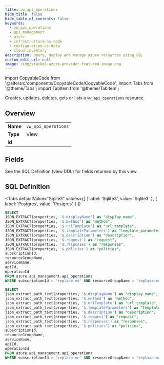 ```yaml
--- 
title: vw_api_operations
hide_title: false
hide_table_of_contents: false
keywords:
  - vw_api_operations
  - api_management
  - azure
  - infrastructure-as-code
  - configuration-as-data
  - cloud inventory
description: Query, deploy and manage azure resources using SQL
custom_edit_url: null
image: /img/stackql-azure-provider-featured-image.png
---
```


import CopyableCode from '@site/src/components/CopyableCode/CopyableCode';
import Tabs from '@theme/Tabs';
import TabItem from '@theme/TabItem';

Creates, updates, deletes, gets or lists a <code>vw_api_operations</code> resource.

## Overview
<table><tbody>
<tr><td><b>Name</b></td><td><code>vw_api_operations</code></td></tr>
<tr><td><b>Type</b></td><td>View</td></tr>
<tr><td><b>Id</b></td><td><CopyableCode code="azure.api_management.vw_api_operations" /></td></tr>
</tbody></table>

## Fields

See the SQL Definition (view DDL) for fields returned by this view.

## SQL Definition

<Tabs
defaultValue="Sqlite3"
values={[
{ label: 'Sqlite3', value: 'Sqlite3' },
{ label: 'Postgres', value: 'Postgres' }
]}
>
<TabItem value="Sqlite3">

```sql
SELECT
JSON_EXTRACT(properties, '$.displayName') as "display_name",
JSON_EXTRACT(properties, '$.method') as "method",
JSON_EXTRACT(properties, '$.urlTemplate') as "url_template",
JSON_EXTRACT(properties, '$.templateParameters') as "template_parameters",
JSON_EXTRACT(properties, '$.description') as "description",
JSON_EXTRACT(properties, '$.request') as "request",
JSON_EXTRACT(properties, '$.responses') as "responses",
JSON_EXTRACT(properties, '$.policies') as "policies",
subscriptionId,
resourceGroupName,
serviceName,
apiId,
operationId
FROM azure.api_management.api_operations
WHERE subscriptionId = 'replace-me' AND resourceGroupName = 'replace-me' AND serviceName = 'replace-me' AND apiId = 'replace-me';
```

</TabItem>
<TabItem value="Postgres">

```sql
SELECT
json_extract_path_text(properties, '$.displayName') as "display_name",
json_extract_path_text(properties, '$.method') as "method",
json_extract_path_text(properties, '$.urlTemplate') as "url_template",
json_extract_path_text(properties, '$.templateParameters') as "template_parameters",
json_extract_path_text(properties, '$.description') as "description",
json_extract_path_text(properties, '$.request') as "request",
json_extract_path_text(properties, '$.responses') as "responses",
json_extract_path_text(properties, '$.policies') as "policies",
subscriptionId,
resourceGroupName,
serviceName,
apiId,
operationId
FROM azure.api_management.api_operations
WHERE subscriptionId = 'replace-me' AND resourceGroupName = 'replace-me' AND serviceName = 'replace-me' AND apiId = 'replace-me';
```

</TabItem>
</Tabs>
